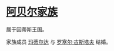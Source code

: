 # [阿贝尔家族](../家族/阿贝尔家族.md)

属于因蒂斯王国。

家族成员 [玛蒂尔达](../龙套/玛蒂尔达.md) 与 [罗塞尔·古斯塔夫](../人物/罗塞尔·古斯塔夫.md) 结婚。

